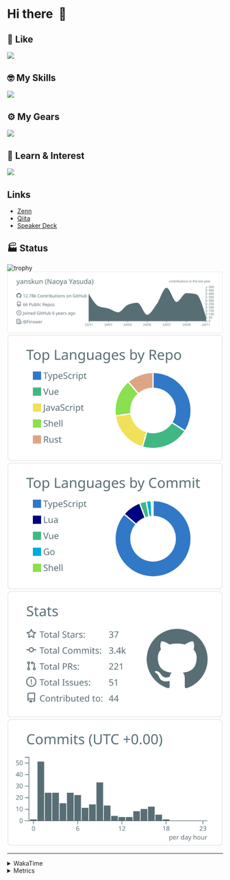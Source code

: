 # Hi there&nbsp; :wave:

## 💌 Like
<img src="https://go-skill-icons.vercel.app/api/icons?i=github" />

## 🤓 My Skills
<img src="https://go-skill-icons.vercel.app/api/icons?i=js,ts,vue,nuxtjs,react,nextjs,go,lua,git" />

## ⚙️ My Gears
<img src="https://go-skill-icons.vercel.app/api/icons?i=neovim,vscode,githubcopilot,alacritty,tmux" />

## 📖 Learn & Interest
<img src="https://go-skill-icons.vercel.app/api/icons?i=rust,deno,css,zig,playwright,githubactions,storybook,netlify,eslint" />

## Links
- [Zenn](https://zenn.dev/yanskun)
- [Qiita](https://qiita.com/yanskun)
- [Speaker Deck](https://speakerdeck.com/yanskun)

<!-- https://github.com/ryo-ma/github-profile-trophy -->

## 🏭 Status

<img src="https://github-profile-trophy.vercel.app/?username=yanskun&theme=onedark&row=1" alt="trophy">

<!-- https://github.com/vn7n24fzkq/github-profile-summary-cards -->
<picture>
  <source media="(prefers-color-scheme: dark)" srcset="https://raw.githubusercontent.com/yanskun/yanskun/master/profile-summary-card-output/nord_dark/0-profile-details.svg">
 <img src="https://raw.githubusercontent.com/yanskun/yanskun/master/profile-summary-card-output/default/0-profile-details.svg">
</picture>
<br>
<picture>
  <source media="(prefers-color-scheme: dark)" srcset="https://raw.githubusercontent.com/yanskun/yanskun/master/profile-summary-card-output/nord_dark/1-repos-per-language.svg">
 <img src="https://raw.githubusercontent.com/yanskun/yanskun/master/profile-summary-card-output/default/1-repos-per-language.svg">
</picture>
<picture>
  <source media="(prefers-color-scheme: dark)" srcset="https://raw.githubusercontent.com/yanskun/yanskun/master/profile-summary-card-output/nord_dark/2-most-commit-language.svg">
 <img src="https://raw.githubusercontent.com/yanskun/yanskun/master/profile-summary-card-output/default/2-most-commit-language.svg">
</picture>
<br>
<picture>
  <source media="(prefers-color-scheme: dark)" srcset="https://raw.githubusercontent.com/yanskun/yanskun/master/profile-summary-card-output/nord_dark/3-stats.svg">
 <img src="https://raw.githubusercontent.com/yanskun/yanskun/master/profile-summary-card-output/default/3-stats.svg">
</picture>
<picture>
  <source media="(prefers-color-scheme: dark)" srcset="https://raw.githubusercontent.com/yanskun/yanskun/master/profile-summary-card-output/nord_dark/4-productive-time.svg">
 <img src="https://raw.githubusercontent.com/yanskun/yanskun/master/profile-summary-card-output/default/4-productive-time.svg">
</picture>

---

<details>
  <summary>WakaTime</summary>
<!--START_SECTION:waka-->
![Code Time](http://img.shields.io/badge/Code%20Time-1%2C463%20hrs%2016%20mins-blue)

**🐱 My GitHub Data** 

> 📦 142.1 kB Used in GitHub's Storage 
 > 
> 💼 Opted to Hire
 > 
> 📜 121 Public Repositories 
 > 
> 🔑 4 Private Repositories 
 > 
**I'm an Early 🐤** 

```text
🌞 Morning                6219 commits        ███░░░░░░░░░░░░░░░░░░░░░░   13.99 % 
🌆 Daytime                24383 commits       ██████████████░░░░░░░░░░░   54.85 % 
🌃 Evening                10360 commits       ██████░░░░░░░░░░░░░░░░░░░   23.31 % 
🌙 Night                  3490 commits        ██░░░░░░░░░░░░░░░░░░░░░░░   07.85 % 
```
📅 **I'm Most Productive on Tuesday** 

```text
Monday                   6214 commits        ███░░░░░░░░░░░░░░░░░░░░░░   13.98 % 
Tuesday                  9545 commits        █████░░░░░░░░░░░░░░░░░░░░   21.47 % 
Wednesday                8453 commits        █████░░░░░░░░░░░░░░░░░░░░   19.02 % 
Thursday                 8594 commits        █████░░░░░░░░░░░░░░░░░░░░   19.33 % 
Friday                   6651 commits        ████░░░░░░░░░░░░░░░░░░░░░   14.96 % 
Saturday                 2088 commits        █░░░░░░░░░░░░░░░░░░░░░░░░   04.70 % 
Sunday                   2907 commits        ██░░░░░░░░░░░░░░░░░░░░░░░   06.54 % 
```


📊 **This Week I Spent My Time On** 

```text
🕑︎ Time Zone: Asia/Tokyo

💬 Programming Languages: 
TypeScript               17 hrs 52 mins      ██████████████████░░░░░░░   70.36 % 
JSON                     1 hr 29 mins        █░░░░░░░░░░░░░░░░░░░░░░░░   05.89 % 
Bash                     1 hr 25 mins        █░░░░░░░░░░░░░░░░░░░░░░░░   05.64 % 
Markdown                 1 hr 16 mins        █░░░░░░░░░░░░░░░░░░░░░░░░   05.04 % 
Prisma                   59 mins             █░░░░░░░░░░░░░░░░░░░░░░░░   03.92 % 

🔥 Editors: 
Neovim                   25 hrs 23 mins      █████████████████████████   100.00 % 

💻 Operating System: 
Mac                      25 hrs 23 mins      █████████████████████████   100.00 % 
```


 Last Updated on 07/11/2024 06:14:50 UTC
<!--END_SECTION:waka-->
</details>

<details>
  <summary>Metrics</summary>
  <img src="https://github.com/yanskun/yanskun/blob/main/github-metrics.svg" alt="Metrics">
</details>
